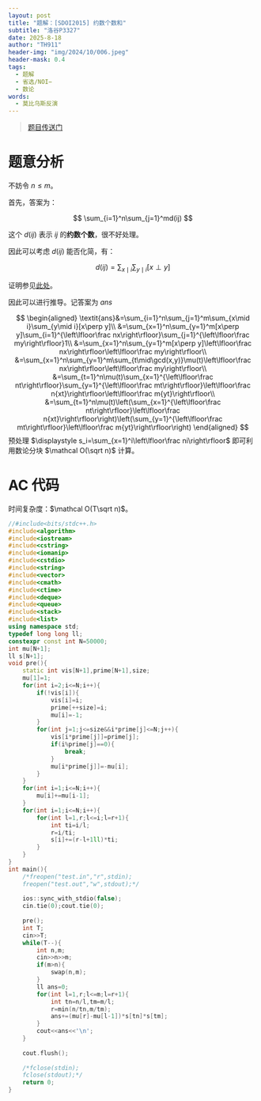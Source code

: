 ```yaml
---
layout: post
title: "题解：[SDOI2015] 约数个数和"
subtitle: "洛谷P3327"
date: 2025-8-18
author: "TH911"
header-img: "img/2024/10/006.jpeg"
header-mask: 0.4
tags:
  - 题解
  - 省选/NOI−
  - 数论
words:
  - 莫比乌斯反演
---
```


> [题目传送门](https://www.luogu.com.cn/problem/P3327)

# 题意分析

不妨令 $n\leq m$。

首先，答案为：

$$
\sum_{i=1}^n\sum_{j=1}^md(ij)
$$

这个 $d(ij)$ 表示 $ij$ 的**约数个数**，很不好处理。

因此可以考虑 $d(ij)$ 能否化简，有：

$$
d(ij)=\sum_{x\mid i}\sum_{y\mid i}[x\perp y]
$$

证明参见[此处](./Number-Theory#常见积性函数)。

因此可以进行推导。记答案为 $\textit{ans}$

$$
\begin{aligned}
\textit{ans}&=\sum_{i=1}^n\sum_{j=1}^m\sum_{x\mid i}\sum_{y\mid i}[x\perp y]\\
&=\sum_{x=1}^n\sum_{y=1}^m[x\perp y]\sum_{i=1}^{\left\lfloor\frac nx\right\rfloor}\sum_{j=1}^{\left\lfloor\frac my\right\rfloor}1\\
&=\sum_{x=1}^n\sum_{y=1}^m[x\perp y]\left\lfloor\frac nx\right\rfloor\left\lfloor\frac my\right\rfloor\\
&=\sum_{x=1}^n\sum_{y=1}^m\sum_{t\mid\gcd(x,y)}\mu(t)\left\lfloor\frac nx\right\rfloor\left\lfloor\frac my\right\rfloor\\
&=\sum_{t=1}^n\mu(t)\sum_{x=1}^{\left\lfloor\frac nt\right\rfloor}\sum_{y=1}^{\left\lfloor\frac mt\right\rfloor}\left\lfloor\frac n{xt}\right\rfloor\left\lfloor\frac m{yt}\right\rfloor\\
&=\sum_{t=1}^n\mu(t)\left(\sum_{x=1}^{\left\lfloor\frac nt\right\rfloor}\left\lfloor\frac n{xt}\right\rfloor\right)\left(\sum_{y=1}^{\left\lfloor\frac mt\right\rfloor}\left\lfloor\frac m{yt}\right\rfloor\right)
\end{aligned}
$$
预处理 $\displaystyle s_i=\sum_{x=1}^i\left\lfloor\frac ni\right\rfloor$ 即可利用数论分块 $\mathcal O(\sqrt n)$ 计算。

# AC 代码

时间复杂度：$\mathcal O(T\sqrt n)$。

```cpp
//#include<bits/stdc++.h>
#include<algorithm>
#include<iostream>
#include<cstring>
#include<iomanip>
#include<cstdio>
#include<string>
#include<vector>
#include<cmath>
#include<ctime>
#include<deque>
#include<queue>
#include<stack>
#include<list>
using namespace std;
typedef long long ll;
constexpr const int N=50000;
int mu[N+1];
ll s[N+1];
void pre(){
	static int vis[N+1],prime[N+1],size;
	mu[1]=1; 
	for(int i=2;i<=N;i++){
		if(!vis[i]){
			vis[i]=i;
			prime[++size]=i;
			mu[i]=-1;
		}
		for(int j=1;j<=size&&i*prime[j]<=N;j++){
			vis[i*prime[j]]=prime[j];
			if(i%prime[j]==0){
				break;
			}
			mu[i*prime[j]]=-mu[i];
		}
	}
	for(int i=1;i<=N;i++){
		mu[i]+=mu[i-1];
	}
	for(int i=1;i<=N;i++){
		for(int l=1,r;l<=i;l=r+1){
			int ti=i/l;
			r=i/ti;
			s[i]+=(r-l+1ll)*ti;
		}
	}
}
int main(){
	/*freopen("test.in","r",stdin);
	freopen("test.out","w",stdout);*/
	
	ios::sync_with_stdio(false);
	cin.tie(0);cout.tie(0);
	
	pre();
	int T;
	cin>>T;
	while(T--){
		int n,m;
		cin>>n>>m;
		if(m>n){
			swap(n,m);
		}
		ll ans=0;
		for(int l=1,r;l<=m;l=r+1){
			int tn=n/l,tm=m/l;
			r=min(n/tn,m/tm);
			ans+=(mu[r]-mu[l-1])*s[tn]*s[tm];
		}
		cout<<ans<<'\n';
	}
	
	cout.flush();
	 
	/*fclose(stdin);
	fclose(stdout);*/
	return 0;
}
```

